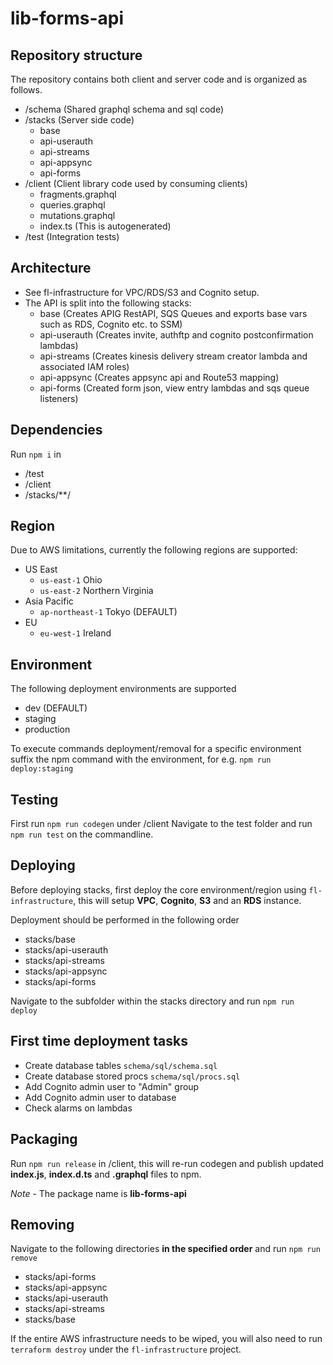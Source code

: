 # lib-forms-api #

## Repository structure
The repository contains both client and server code and is organized as follows.

- /schema (Shared graphql schema and sql code)
- /stacks (Server side code)
    - base
    - api-userauth
    - api-streams
    - api-appsync
    - api-forms
- /client (Client library code used by consuming clients)
    - fragments.graphql
    - queries.graphql
    - mutations.graphql
    - index.ts (This is autogenerated)
- /test (Integration tests)

## Architecture
- See fl-infrastructure for VPC/RDS/S3 and Cognito setup.
- The API is split into the following stacks:
    - base (Creates APIG RestAPI, SQS Queues and exports base vars such as RDS, Cognito etc. to SSM)
    - api-userauth (Creates invite, authftp and cognito postconfirmation lambdas)
    - api-streams (Creates kinesis delivery stream creator lambda and associated IAM roles)
    - api-appsync (Creates appsync api and Route53 mapping)
    - api-forms (Created form json, view entry lambdas and sqs queue listeners)

## Dependencies
Run `npm i` in
- /test
- /client
- /stacks/**/

## Region
Due to AWS limitations, currently the following regions are supported:
- US East
    - `us-east-1` Ohio
    - `us-east-2` Northern Virginia
- Asia Pacific
    - `ap-northeast-1` Tokyo (DEFAULT)
- EU
    - `eu-west-1` Ireland

## Environment
The following deployment environments are supported
- dev (DEFAULT)
- staging
- production

To execute commands deployment/removal for a specific environment suffix the npm command with the environment, for e.g. `npm run deploy:staging`

## Testing
First run `npm run codegen` under /client
Navigate to the test folder and run `npm run test` on the commandline.

## Deploying
Before deploying stacks, first deploy the core environment/region using `fl-infrastructure`, this will setup **VPC**, **Cognito**, **S3** and an **RDS** instance.

Deployment should be performed in the following order
- stacks/base
- stacks/api-userauth
- stacks/api-streams
- stacks/api-appsync
- stacks/api-forms

Navigate to the subfolder within the stacks directory and run `npm run deploy`

## First time deployment tasks
- Create database tables `schema/sql/schema.sql`
- Create database stored procs `schema/sql/procs.sql`
- Add Cognito admin user to "Admin" group
- Add Cognito admin user to database
- Check alarms on lambdas

## Packaging
Run `npm run release` in /client, this will re-run codegen and publish updated **index.js**, **index.d.ts** and **.graphql** files to npm.

*Note* - The package name is **lib-forms-api**

## Removing
Navigate to the following directories **in the specified order** and run `npm run remove`
- stacks/api-forms
- stacks/api-appsync
- stacks/api-userauth
- stacks/api-streams
- stacks/base

If the entire AWS infrastructure needs to be wiped, you will also need to run `terraform destroy` under the `fl-infrastructure` project.